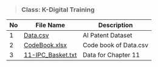 > ### **Class: K-Digital Training**
|No|File Name|Description|
|-----|------------------|------------|
|1|[Data.csv](https://drive.google.com/file/d/10bQv-F1XOPXchXvV_ehIYHL-tmKwwKBe/view?usp=sharing)|AI Patent Dataset|
|2|[CodeBook.xlsx](https://drive.google.com/file/d/1ri7_0y0r6rDqIpEM9gHx-Dg14eJjbnUD/view?usp=sharing)|Code book of Data.csv|
|3|[11-IPC_Basket.txt](https://drive.google.com/file/d/1trmdK1O9MwIRQc3x6ED587G9w4yeYBRU/view?usp=sharing)|Data for Chapter 11|
